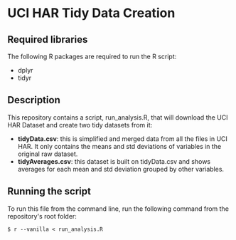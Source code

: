 # UCI HAR Tidy Data Creation

## Required libraries

The following R packages are required to run the R script:

* dplyr
* tidyr

## Description

This repository contains a script, run_analysis.R, that will download the UCI HAR Dataset and create
two tidy datasets from it:

* **tidyData.csv**: this is simplified and merged data from all the files in UCI HAR. It only contains
                    the means and std deviations of variables in the original raw dataset.
* **tidyAverages.csv**: this dataset is built on tidyData.csv and shows averages for each mean and std
                        deviation grouped by other variables.

## Running the script

To run this file from the command line, run the following command from the repository's root folder:

```
$ r --vanilla < run_analysis.R
```